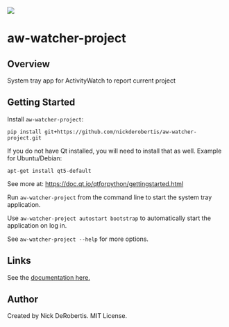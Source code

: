 
[![](https://codecov.io/gh/nickderobertis/aw-watcher-project/branch/master/graph/badge.svg)](https://codecov.io/gh/nickderobertis/aw-watcher-project)

#  aw-watcher-project

## Overview

System tray app for ActivityWatch to report current project

## Getting Started

Install `aw-watcher-project`:

```
pip install git+https://github.com/nickderobertis/aw-watcher-project.git
```

If you do not have Qt installed, you will need to install
that as well. Example for Ubuntu/Debian:

```
apt-get install qt5-default
```

See more at: https://doc.qt.io/qtforpython/gettingstarted.html

Run `aw-watcher-project` from the command line to start the system 
tray application.

Use `aw-watcher-project autostart bootstrap` to automatically 
start the application on log in.

See `aw-watcher-project --help` for more options.

## Links

See the
[documentation here.](
https://nickderobertis.github.io/aw-watcher-project/
)

## Author

Created by Nick DeRobertis. MIT License.